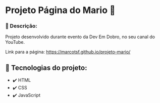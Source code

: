 # Projeto Página do Mario 🎈
 
### 📝 Descrição:

Projeto desenvolvido durante evento da Dev Em Dobro, no seu canal do YouTube.

Link para a página: https://marcotsf.github.io/projeto-mario/


## 🚀 Tecnologias do projeto:

- ✔️ HTML
- ✔️ CSS
- ✔️ JavaScript
